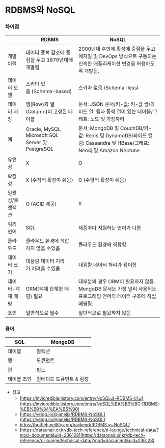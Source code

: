# RDBMS와 NoSQL

### 차이점
|  | RDBMS | NoSQL |
| --- | --- | --- |
| 개발 이력 | 데이터 중복 감소에 중점을 두고 1970년대에 개발됨 | 2000년대 후반에 확장에 중점을 두고 애자일 및 DevOps 방식으로 구동되는 신속한 애플리케이션 변경을 허용하도록 개발됨. |
| 데이터 모델 | 스키마 있음 (Schema-based) | 스키마 없음 (Schema-less) |
| 데이터 저장 | 행(Row)과 열(Column)이 고정된 테이블 | 문서: JSON 문서/키-값: 키-값 쌍/와이드 열: 행과 동적 열이 있는 테이블/그래프: 노드 및 가장자리 |
| 예 | Oracle, MySQL, Microsoft SQL Server 및 PostgreSQL | 문서: MongoDB 및 CouchDB/키-값: Redis 및 DynamoDB/와이드 컬럼: Cassandra 및 HBase/그래프: Neo4j 및 Amazon Neptune |
| 유연성 | X | O |
| 확장성 | X (수직적 확장이 쉬움) | O (수평적 확장이 쉬움) |
| 일관성/트랜잭션 | O (ACID 제공) | X |
| 쿼리 언어 | SQL | 제품마다 지원하는 언어가 다름 |
| 클라우드 | 클라우드 환경에 적합하지 않을 수있음 | 클라우드 환경에 적합함 |
| 데이터 크기 | 대용량 데이터 처리가 어려울 수있음 | 대용량 데이터 처리가 용이함 |
| 데이터-객체 매핑 | ORM(객체 관계형 매핑) 필요 | 대부분의 경우 ORM이 필요하지 않음. MongoDB 문서는 가장 널리 사용되는 프로그래밍 언어의 데이터 구조에 직접 매핑됨. |
| 조인 | 일반적으로 필수 | 일반적으로 필요하지 않음 |



### 용어

| SQL | MongoDB |
| --- | --- |
| 테이블 | 컬렉션 |
| 행 | 도큐먼트 |
| 열 | 필드 |
| 테이블 조인 | 임베디드 도큐먼트 & 링킹 |
- 참고
    - [https://invicredible.tistory.com/entry/NoSQL과-RDBMS-비교](https://invicredible.tistory.com/entry/NoSQL%EA%B3%BC-RDBMS-%EB%B9%84%EA%B5%90)
    - [https://velog.io/@janeljs/RDBMS-NoSQL](https://velog.io/@janeljs/RDBMS-NoSQL)
    - [https://bottleh.netlify.app/backend/RDBMS vs NoSQL/](https://bottleh.netlify.app/backend/RDBMS%20vs%20NoSQL/)
    - [https://dataonair.or.kr/db-tech-reference/d-lounge/technical-data/?mod=document&uid=236128](https://dataonair.or.kr/db-tech-reference/d-lounge/technical-data/?mod=document&uid=236128)
